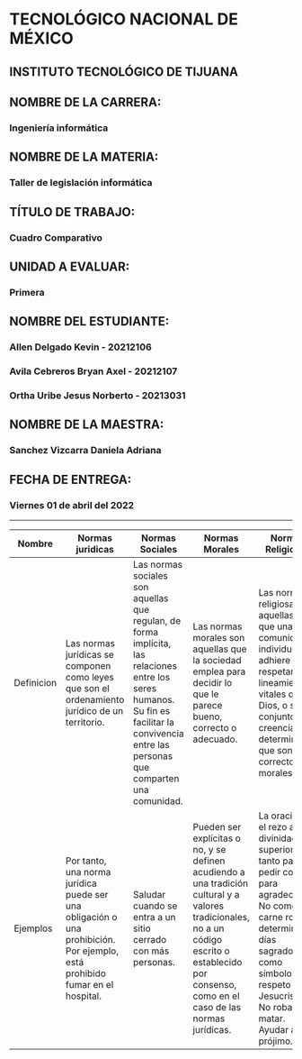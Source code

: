 # TECNOLÓGICO NACIONAL DE MÉXICO
## INSTITUTO TECNOLÓGICO DE TIJUANA 
## NOMBRE DE LA CARRERA: 
### Ingeniería informática
## NOMBRE DE LA MATERIA: 
### Taller de legislación informática
## TÍTULO DE TRABAJO: 
### Cuadro Comparativo
## UNIDAD A EVALUAR: 
### Primera
## NOMBRE DEL ESTUDIANTE: 
### Allen Delgado Kevin - 20212106
### Avila Cebreros Bryan Axel - 20212107
### Ortha Uribe Jesus Norberto - 20213031
## NOMBRE DE LA MAESTRA:
### Sanchez Vizcarra Daniela Adriana
## FECHA DE ENTREGA:
### Viernes 01 de abril del 2022 
---
| Nombre | Normas juridicas | Normas Sociales | Normas Morales | Normas Religiosas |
|--------|------------------|-----------------|----------------|-------------------|
| Definicion | Las normas jurídicas se componen como leyes que son el ordenamiento jurídico de un territorio.|Las normas sociales son aquellas que regulan, de forma implícita, las relaciones entre los seres humanos. Su fin es facilitar la convivencia entre las personas que comparten una comunidad.|Las normas morales son aquellas que la sociedad emplea para decidir lo que le parece bueno, correcto o adecuado. |Las normas religiosas son aquellas a las que una comunidad o individuo se adhiere para respetar los lineamientos vitales que su Dios, o su conjunto de creencias, determinan que son correctos o morales.|
|Ejemplos|Por tanto, una norma jurídica puede ser una obligación o una prohibición. Por ejemplo, está prohibido fumar en el hospital.|Saludar cuando se entra a un sitio cerrado con más personas.|Pueden ser explícitas o no, y se definen acudiendo a una tradición cultural y a valores tradicionales, no a un código escrito o establecido por consenso, como en el caso de las normas jurídicas.|La oración o el rezo a la divinidad superior, tanto para pedir como para agradecer. No comer carne roja en determinados días sagrados como símbolo de respeto a Jesucristo. No robar ni matar. Ayudar al prójimo.|